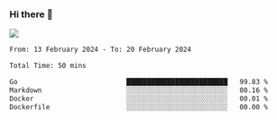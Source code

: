 ### Hi there 👋️

![](https://komarev.com/ghpvc/?username=Loner1024)

<!--START_SECTION:waka-->

```txt
From: 13 February 2024 - To: 20 February 2024

Total Time: 50 mins

Go                           █████████████████████████   99.83 %
Markdown                     ░░░░░░░░░░░░░░░░░░░░░░░░░   00.16 %
Docker                       ░░░░░░░░░░░░░░░░░░░░░░░░░   00.01 %
Dockerfile                   ░░░░░░░░░░░░░░░░░░░░░░░░░   00.00 %
```

<!--END_SECTION:waka-->



